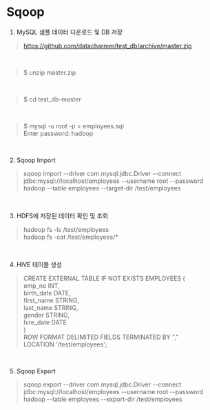 Sqoop
==================

1. MySQL 샘플 데이터 다운로드 및 DB 저장

> https://github.com/datacharmer/test_db/archive/master.zip

<br>

> $ unzip master.zip

<br>

> $ cd test_db-master

<br>

> $ mysql -u root -p < employees.sql
<br> Enter password: hadoop

<br>

2. Sqoop Import

> sqoop import --driver com.mysql.jdbc.Driver --connect jdbc:mysql://localhost/employees --username root --password hadoop --table employees --target-dir /test/employees

<br>

3. HDFS에 저장된 데이터 확인 및 조회

> hadoop fs -ls /test/employees
<br> hadoop fs -cat /test/employees/*

<br>

4. HIVE 테이블 생성

>CREATE EXTERNAL TABLE IF NOT EXISTS EMPLOYEES ( 
<br>emp_no INT,
<br>birth_date DATE,
<br>first_name STRING,
<br>last_name STRING,
<br>gender STRING,
<br>hire_date DATE
<br>) 
<br>ROW FORMAT DELIMITED FIELDS TERMINATED BY "," 
<br>LOCATION '/test/employees';

<br>

5. Sqoop Export

> sqoop export --driver com.mysql.jdbc.Driver --connect jdbc:mysql://localhost/employees --username root --password hadoop --table employees --export-dir /test/employees
